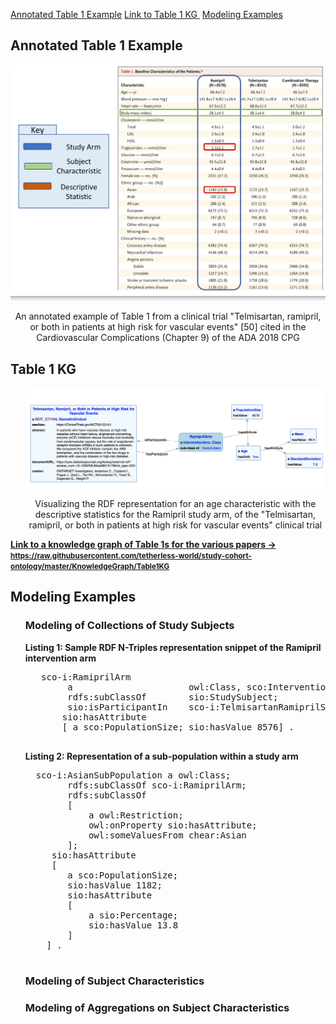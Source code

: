 [Annotated Table 1 Example](#annotatedtable) [Link to Table 1 KG ](#linktotable) [Modeling Examples](#modelingexample) 

<article class="mb-5" id="annotatedtable">
<content>
<h2>Annotated Table 1 Example</h2>
<img src="images/Table1Example2.png">
  <p style="text-align:center">An annotated example of Table 1 from a clinical trial "Telmisartan, ramipril, or
both in patients at high risk for vascular events" [50] cited in the Cardiovascular Complications (Chapter 9) of the ADA 2018 CPG</p>
<ul>
  
 </ul>
 </content>
 
 
 <article class="mb-5" id="linktotable">
<content>
<h2>Table 1 KG </h2>
<ul>
  <img src="images/rdfviewer.png">
  <p style="text-align:center">Visualizing the RDF representation for an age characteristic with the descriptive statistics for the Ramipril study arm, of the "Telmisartan, ramipril, or
both in patients at high risk for vascular events" clinical trial</p>
 </ul>
  <p><strong><a href="https://raw.githubusercontent.com/tetherless-world/study-cohort-ontology/master/KnowledgeGraph/Table1KG">Link to a knowledge graph of Table 1s for the various papers -> <small>https://raw.githubusercontent.com/tetherless-world/study-cohort-ontology/master/KnowledgeGraph/Table1KG</small></a></strong> </p>
 </content>


<article class="mb-5" id="modelingexample">
  <content>
<h2> Modeling Examples</h2>
<ul>
   <h3> Modeling of Collections of Study Subjects </h3>
  
   <strong> Listing 1: Sample RDF N-Triples representation snippet of the Ramipril intervention arm </strong>
   <pre>
   sco-i:RamiprilArm
        a                      owl:Class, sco:InterventionArm; 
        rdfs:subClassOf        sio:StudySubject;
        sio:isParticipantIn    sco-i:TelmisartanRamiprilStudy;   
       sio:hasAttribute    
       [ a sco:PopulationSize; sio:hasValue 8576] .
  </pre>
  
  <strong> Listing 2: Representation of a sub-population within a study arm </strong>
   <pre>
  sco-i:AsianSubPopulation a owl:Class;
        rdfs:subClassOf sco-i:RamiprilArm;
        rdfs:subClassOf 
        [ 
            a owl:Restriction; 
            owl:onProperty sio:hasAttribute;
            owl:someValuesFrom chear:Asian
        ];
     sio:hasAttribute
     [ 
        a sco:PopulationSize; 
        sio:hasValue 1182; 
        sio:hasAttribute 
        [ 
            a sio:Percentage; 
            sio:hasValue 13.8 
        ] 
    ] .
    </pre>

   <h3> Modeling of Subject Characteristics </h3>
   <h3> Modeling of Aggregations on Subject Characteristics</h3>
 </ul>
 </content>
 
  


